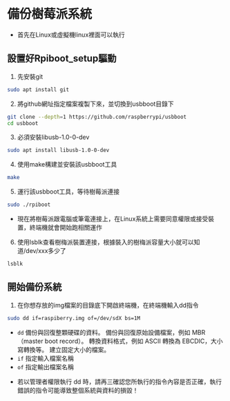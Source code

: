 # 備份樹莓派系統
- 首先在Linux或虛擬機linux裡面可以執行
## 設置好Rpiboot_setup驅動
1. 先安裝git
```sh
sudo apt install git
```
2. 將github網址指定檔案複製下來，並切換到usbboot目錄下
```sh
git clone --depth=1 https://github.com/raspberrypi/usbboot
cd usbboot
```
3. 必須安裝libusb-1.0-0-dev
```sh
sudo apt install libusb-1.0-0-dev
```  
4. 使用make構建並安裝該usbboot工具
```sh
make
``` 
5. 運行該usbboot工具，等待樹莓派連接
```sh
sudo ./rpiboot
``` 
- 現在將樹莓派跟電腦或筆電連接上，在Linux系統上需要同意權限或接受裝置，終端機就會開始跑相關運作

6. 使用lsblk查看樹梅派裝置連接，根據裝入的樹梅派容量大小就可以知道/dev/xxx多少了
```sh
lsblk
```
## 開始備份系統
1. 在你想存放的img檔案的目錄底下開啟終端機，在終端機輸入dd指令
```sh
sudo dd if=raspiberry.img of=/dev/sdX bs=1M
```
* `dd` 
備份與回復整顆硬碟的資料。
備份與回復原始設備檔案，例如 MBR（master boot record）。
轉換資料格式，例如 ASCII 轉換為 EBCDIC，大小寫轉換等。
建立固定大小的檔案。
* `if` 指定輸入檔案名稱
* `of` 指定輸出檔案名稱
- 若以管理者權限執行 dd 時，請再三確認您所執行的指令內容是否正確，執行錯誤的指令可能導致整個系統與資料的損毀！

